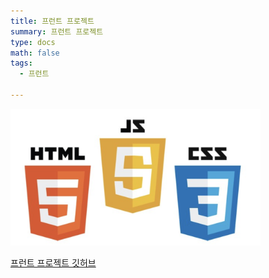 ```yaml
---
title: 프런트 프로젝트
summary: 프런트 프로젝트
type: docs
math: false
tags:
  - 프런트

---
```

<img src="featured.png" alt="프로젝트 이미지" style="width:400px;"/>

[프런트 프로젝트 깃허브](https://github.com/Coti00/linux_project)
